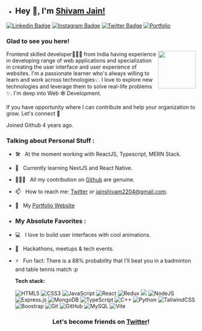 - ## Hey 👋, I'm [Shivam Jain!](https://www.linkedin.com/in/shivam-jain2204/)
  
[![Linkedin Badge](https://img.shields.io/badge/LinkedIn-0077B5?style=for-the-badge&logo=linkedin&logoColor=white)](https://www.linkedin.com/in/shivam-jain2204/)
[![Instagram Badge](https://img.shields.io/badge/Instagram-E1306C?style=for-the-badge&logo=instagram&logoColor=white)](https://www.instagram.com/shivamchhajed/)
[![Twitter Badge](https://img.shields.io/badge/Twitter-1DA1F2?style=for-the-badge&logo=twitter&logoColor=white)](https://twitter.com/Shivamjain013)
[![Portfolio](https://img.shields.io/badge/Portfolio-%23000000.svg?style=for-the-badge&logo=firefox&logoColor=#FF7139)](https://shivam-portfolio-rose.vercel.app/)


### Glad to see you here! 
<img align="right" width="100" alt="" src="assets/rzp.gif" />

Frontend skilled developer👨🏻‍💻 from India having experience in developing range of web applications and specialization in creating the user interface and user experience of websites. I'm a passionate learner who's always willing to learn and work across technologies💡. I love to explore new technologies and leverage them to solve real-life problems ✨. I'm deep into Web 🕸️ Development.

If you have opportunity where I can contribute and help your organization to grow. Let's connect 🚀

Joined Github 4 years ago.

### Talking about Personal Stuff :

- 🛠 &nbsp; At the moment working with ReactJS, Typescript, MERN Stack.
- 👀 &nbsp; Currently learning NextJS and React Native.
- 👨🏻‍💻 &nbsp; All my contribution on [Github](https://github.com/Shivamjain2204) are genuine.
- 📫 &nbsp; How to reach me: [Twitter](https://twitter.com/Shivamjain013) or jainshivam2204@gmail.com.
- 🚀 &nbsp; My [Portfolio Website](https://shivam-portfolio-rose.vercel.app/) 

- ### My Absolute Favorites :

- 💻 &nbsp; I love to build user interfaces with cool animations.
- 🍕 &nbsp; Hackathons, meetups & tech events.
- ⚡ &nbsp; Fun fact: There is a 88% probability that I'll beat you in a badminton and table tennis match :p

  **Tech stack:**  <br />

   ![HTML5](https://img.shields.io/badge/html5-%23E34F26.svg?style=for-the-badge&logo=html5&logoColor=white)
    ![CSS3](https://img.shields.io/badge/css3-%231572B6.svg?style=for-the-badge&logo=css3&logoColor=white)
    ![JavaScript](https://img.shields.io/badge/javascript-%23323330.svg?style=for-the-badge&logo=javascript&logoColor=%23F7DF1E)
  ![React](https://img.shields.io/badge/react-%2320232a.svg?style=for-the-badge&logo=react&logoColor=%2361DAFB)
  ![Redux](https://img.shields.io/badge/redux-%23593d88.svg?style=for-the-badge&logo=redux&logoColor=white)
  <a href="#"><img src="https://img.shields.io/badge/Next.js-black?style=for-the-badge&logo=Next.js&&logoColor=white&labelColor=black&color=2E2E2E"/></a>
  ![NodeJS](https://img.shields.io/badge/node.js-6DA55F?style=for-the-badge&logo=node.js&logoColor=white)
  ![Express.js](https://img.shields.io/badge/express.js-%23404d59.svg?style=for-the-badge&logo=express&logoColor=%2361DAFB)
  ![MongoDB](https://img.shields.io/badge/MongoDB-%234ea94b.svg?style=for-the-badge&logo=mongodb&logoColor=white)
  ![TypeScript](https://img.shields.io/badge/typescript-%23007ACC.svg?style=for-the-badge&logo=typescript&logoColor=white)
  ![C++](https://img.shields.io/badge/c++-%2300599C.svg?style=for-the-badge&logo=c%2B%2B&logoColor=white)
  ![Python](https://img.shields.io/badge/python-3670A0?style=for-the-badge&logo=python&logoColor=ffdd54)
  ![TailwindCSS](https://img.shields.io/badge/tailwindcss-%2338B2AC.svg?style=for-the-badge&logo=tailwind-css&logoColor=white)
  ![Boostrap](https://img.shields.io/badge/bootstrap-%2338B2AC.svg?style=for-the-badge&logo=bootstrap&logoColor=white)
  ![Git](https://img.shields.io/badge/git-%23F05033.svg?style=for-the-badge&logo=git&logoColor=white)
  ![GitHub](https://img.shields.io/badge/github-%23121011.svg?style=for-the-badge&logo=github&logoColor=white)
  ![MySQL](https://img.shields.io/badge/mysql-%2300f.svg?style=for-the-badge&logo=mysql&logoColor=white)
  ![Vite](https://img.shields.io/badge/vite-%23646CFF.svg?style=for-the-badge&logo=vite&logoColor=white)
  
  
<div align="center">

### Let's become friends on [Twitter](https://twitter.com/Shivamjain013)!

</div>
  
 


